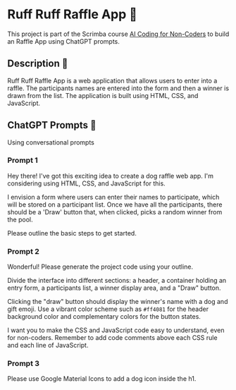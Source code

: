 # Ruff Ruff Raffle App 🐶

This project is part of the Scrimba course [AI Coding for Non-Coders](https://scrimba.com/learn/aicoding) to build an Raffle App using ChatGPT prompts.

## Description 📝

Ruff Ruff Raffle App is a web application that allows users to enter into a raffle. The participants names are entered into the form and then a winner is drawn from the list. The application is built using HTML, CSS, and JavaScript.

## ChatGPT Prompts 🤖
Using conversational prompts

### Prompt 1
Hey there! I've got this exciting idea to create a dog raffle web app. I'm considering using HTML, CSS, and JavaScript for this.

I envision a form where users can enter their names to participate, which will be stored on a participant list. Once we have all the participants, there should be a 'Draw' button that, when clicked, picks a random winner from the pool. 

Please outline the basic steps to get started.

### Prompt 2
Wonderful! Please generate the project code using your outline. 

Divide the interface into different sections: a header, a container holding an entry form, a participants list, a winner display area, and a "Draw" button.

Clicking the "draw" button should display the winner's name with a dog and gift emoji. Use a vibrant color scheme such as `#ff4081` for the header background color and complementary colors for the button states. 

I want you to make the CSS and JavaScript code easy to understand, even for non-coders. Remember to add code comments above each CSS rule and each line of JavaScript.

### Prompt 3
Please use Google Material Icons to add a dog icon inside the h1.
